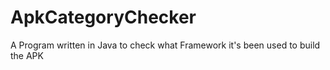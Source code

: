 ApkCategoryChecker
==================

A Program written in Java to check what Framework it's been used to build the APK
